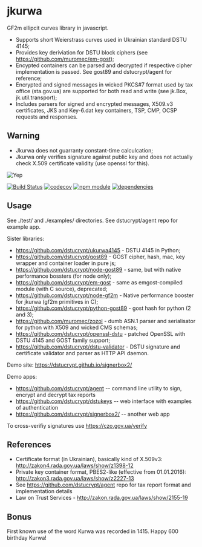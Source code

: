 jkurwa
======

GF2m ellipcit curves library in javascript. 

* Supports short Weierstrass curves used in Ukrainian standard DSTU 4145;
* Provides key deriviation for DSTU block ciphers (see https://github.com/muromec/em-gost);
* Encypted containers can be parsed and decrypted if respective cipher implementation is passed. See gost89 and dstucrypt/agent for reference;
* Encrypted and signed messages in wicked PKCS#7 format used by tax office (sta.gov.ua) are supported for both read and write (see jk.Box, jk.util.transport);
* Includes parsers for signed and encrypted messages, X509.v3 certificates, JKS and Key-6.dat key containers, TSP, CMP, OCSP requests and responses.

Warning
-------

* Jkurwa does not guarranty constant-time calculcation;
* Jkurwa only verifies signature against public key and does not actually check X.509 certificate validity (use openssl for this).
   
![Yep](https://raw.githubusercontent.com/muromec/jkurwa/master/kdpv.jpg)

[![Build Status](https://travis-ci.org/dstucrypt/jkurwa.svg?branch=master)](https://travis-ci.org/dstucrypt/jkurwa)
[![codecov](https://codecov.io/gh/dstucrypt/jkurwa/branch/master/graph/badge.svg)](https://codecov.io/gh/dstucrypt/jkurwa)
[![npm module](https://badge.fury.io/js/jkurwa.svg)](https://www.npmjs.org/package/jkurwa)
[![dependencies](https://david-dm.org/dstucrypt/jkurwa.png)](https://david-dm.org/dstucrypt/jkurwa)

Usage
-----

See ./test/ and ./examples/ directories. See dstucrypt/agent repo for example app.

Sister libraries: 

* https://github.com/dstucrypt/ukurwa4145 - DSTU 4145 in Python;
* https://github.com/dstucrypt/gost89 - GOST cipher, hash, mac, key wrapper and container loader in pure js;
* https://github.com/dstucrypt/node-gost89 - same, but with native performance bossters (for node only);
* https://github.com/dstucrypt/em-gost - same as emgost-compiled module (with C source), deprecated;
* https://github.com/dstucrypt/node-gf2m - Native performance booster for jkurwa (gf2m primitives in C);
* https://github.com/dstucrypt/python-gost89 - gost hash for python (2 and 3);
* https://github.com/muromec/zozol - dumb ASN.1 parser and serialisator for python with X509 and wicked CMS schemas;
* https://github.com/dstucrypt/openssl-dstu - patched OpenSSL with DSTU 4145 and GOST family support;
* https://github.com/dstucrypt/dstu-validator - DSTU signature and certificate validator and parser as HTTP API daemon.

Demo site: https://dstucrypt.github.io/signerbox2/

Demo apps:

* https://github.com/dstucrypt/agent -- command line utility to sign, encrypt and decrypt tax reports
* https://github.com/dstucrypt/dstukeys -- web interface with examples of authentication
* https://github.com/dstucrypt/signerbox2/ -- another web app

To cross-verifiy signatures use https://czo.gov.ua/verify

References
----------

* Certificate format (in Ukrainian), basically kind of X.509v3: http://zakon4.rada.gov.ua/laws/show/z1398-12
* Private key container format, PBES2-like (effective from 01.01.2016): http://zakon3.rada.gov.ua/laws/show/z2227-13
* See https://github.com/dstucrypt/agent repo for tax report format and implementation details
* Law on Trust Services - http://zakon.rada.gov.ua/laws/show/2155-19

Bonus
---

First known use of the word Kurwa was recorded in 1415. Happy 600 birthday Kurwa!

